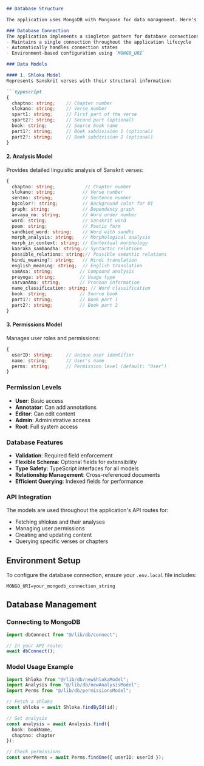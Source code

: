 ```markdown
## Database Structure

The application uses MongoDB with Mongoose for data management. Here's a detailed overview of our data models:

### Database Connection
The application implements a singleton pattern for database connections to ensure efficient resource usage:
- Maintains a single connection throughout the application lifecycle
- Automatically handles connection states
- Environment-based configuration using `MONGO_URI`

### Data Models

#### 1. Shloka Model
Represents Sanskrit verses with their structural information:

```typescript
{
  chaptno: string;    // Chapter number
  slokano: string;    // Verse number
  spart1: string;     // First part of the verse
  spart2?: string;    // Second part (optional)
  book: string;       // Source book name
  part1?: string;     // Book subdivision 1 (optional)
  part2?: string;     // Book subdivision 2 (optional)
}
```

#### 2. Analysis Model
Provides detailed linguistic analysis of Sanskrit verses:

```typescript
{
  chaptno: string;           // Chapter number
  slokano: string;          // Verse number
  sentno: string;           // Sentence number
  bgcolor?: string;         // Background color for UI
  graph: string;            // Dependency graph
  anvaya_no: string;        // Word order number
  word: string;             // Sanskrit word
  poem: string;             // Poetic form
  sandhied_word: string;    // Word with sandhi
  morph_analysis: string;   // Morphological analysis
  morph_in_context: string; // Contextual morphology
  kaaraka_sambandha: string;// Syntactic relations
  possible_relations: string;// Possible semantic relations
  hindi_meaning?: string;   // Hindi translation
  english_meaning: string;  // English translation
  samAsa: string;          // Compound analysis
  prayoga: string;         // Usage type
  sarvanAma: string;       // Pronoun information
  name_classification: string; // Word classification
  book: string;            // Source book
  part1?: string;          // Book part 1
  part2?: string;          // Book part 2
}
```

#### 3. Permissions Model
Manages user roles and permissions:

```typescript
{
  userID: string;     // Unique user identifier
  name: string;       // User's name
  perms: string;      // Permission level (default: "User")
}
```

### Permission Levels
- **User**: Basic access
- **Annotator**: Can add annotations
- **Editor**: Can edit content
- **Admin**: Administrative access
- **Root**: Full system access

### Database Features
- **Validation**: Required field enforcement
- **Flexible Schema**: Optional fields for extensibility
- **Type Safety**: TypeScript interfaces for all models
- **Relationship Management**: Cross-referenced documents
- **Efficient Querying**: Indexed fields for performance

### API Integration
The models are used throughout the application's API routes for:
- Fetching shlokas and their analyses
- Managing user permissions
- Creating and updating content
- Querying specific verses or chapters

## Environment Setup

To configure the database connection, ensure your `.env.local` file includes:

```env
MONGO_URI=your_mongodb_connection_string
```

## Database Management

### Connecting to MongoDB
```typescript
import dbConnect from "@/lib/db/connect";

// In your API route:
await dbConnect();
```

### Model Usage Example
```typescript
import Shloka from "@/lib/db/newShlokaModel";
import Analysis from "@/lib/db/newAnalysisModel";
import Perms from "@/lib/db/permissionsModel";

// Fetch a shloka
const shloka = await Shloka.findById(id);

// Get analysis
const analysis = await Analysis.find({ 
  book: bookName, 
  chaptno: chapter 
});

// Check permissions
const userPerms = await Perms.findOne({ userID: userId });
